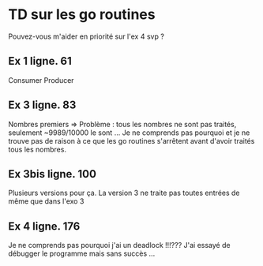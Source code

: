 # TD sur les go routines  

Pouvez-vous m'aider en priorité sur l'ex 4 svp ?

## Ex 1 ligne. 61
Consumer Producer

## Ex 3 ligne. 83 
Nombres premiers => Problème : tous les nombres ne sont pas traités, seulement ~9989/10000 le sont ... Je ne comprends pas pourquoi et je ne trouve pas de raison
à ce que les go routines s'arrêtent avant d'avoir traités tous les nombres.

## Ex 3bis ligne. 100
Plusieurs versions pour ça. La version 3 ne traite pas toutes entrées de même que dans l'exo 3

## Ex 4 ligne. 176 
Je ne comprends pas pourquoi j'ai un deadlock !!!??? J'ai essayé de débugger le programme mais sans succès ...



